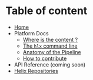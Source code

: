 <!--
/*
* Copyright 2018 Adobe. All rights reserved.
* This file is licensed to you under the Apache License, Version 2.0 (the "License");
* you may not use this file except in compliance with the License. You may obtain a copy
* of the License at http://www.apache.org/licenses/LICENSE-2.0
*
* Unless required by applicable law or agreed to in writing, software distributed under
* the License is distributed on an "AS IS" BASIS, WITHOUT WARRANTIES OR REPRESENTATIONS
* OF ANY KIND, either express or implied. See the License for the specific language
* governing permissions and limitations under the License.
*/
-->

# Table of content

* [Home](project-helix.io/index.md)
* Platform Docs
  * [Where is the content ?](project-helix.io/doc/getting-started/content.md)
  * [The `hlx` command line](helix-cli/README.md)
  * [Anatomy of the Pipeline](hypermedia-pipeline/README.md)
  * [How to contribute](project-helix.io/doc/general/contributing.md)
* API Reference (coming soon)
* [Helix Repositories](https://github.com/search?p=1&q=topic%3Ahelix+org%3Aadobe&type=Repositories)
